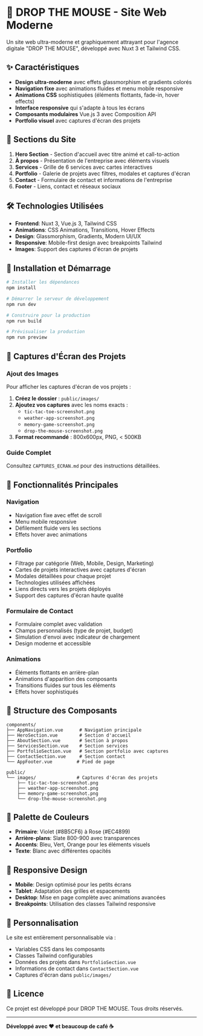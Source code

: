 # 🚀 DROP THE MOUSE - Site Web Moderne

Un site web ultra-moderne et graphiquement attrayant pour l'agence digitale "DROP THE MOUSE", développé avec Nuxt 3 et Tailwind CSS.

## ✨ **Caractéristiques**

- **Design ultra-moderne** avec effets glassmorphism et gradients colorés
- **Navigation fixe** avec animations fluides et menu mobile responsive
- **Animations CSS** sophistiquées (éléments flottants, fade-in, hover effects)
- **Interface responsive** qui s'adapte à tous les écrans
- **Composants modulaires** Vue.js 3 avec Composition API
- **Portfolio visuel** avec captures d'écran des projets

## 🎨 **Sections du Site**

1. **Hero Section** - Section d'accueil avec titre animé et call-to-action
2. **À propos** - Présentation de l'entreprise avec éléments visuels
3. **Services** - Grille de 6 services avec cartes interactives
4. **Portfolio** - Galerie de projets avec filtres, modales et captures d'écran
5. **Contact** - Formulaire de contact et informations de l'entreprise
6. **Footer** - Liens, contact et réseaux sociaux

## 🛠 **Technologies Utilisées**

- **Frontend**: Nuxt 3, Vue.js 3, Tailwind CSS
- **Animations**: CSS Animations, Transitions, Hover Effects
- **Design**: Glassmorphism, Gradients, Modern UI/UX
- **Responsive**: Mobile-first design avec breakpoints Tailwind
- **Images**: Support des captures d'écran de projets

## 🚀 **Installation et Démarrage**

```bash
# Installer les dépendances
npm install

# Démarrer le serveur de développement
npm run dev

# Construire pour la production
npm run build

# Prévisualiser la production
npm run preview
```

## 📸 **Captures d'Écran des Projets**

### **Ajout des Images**
Pour afficher les captures d'écran de vos projets :

1. **Créez le dossier** : `public/images/`
2. **Ajoutez vos captures** avec les noms exacts :
   - `tic-tac-toe-screenshot.png`
   - `weather-app-screenshot.png`
   - `memory-game-screenshot.png`
   - `drop-the-mouse-screenshot.png`
3. **Format recommandé** : 800x600px, PNG, < 500KB

### **Guide Complet**
Consultez `CAPTURES_ECRAN.md` pour des instructions détaillées.

## 📱 **Fonctionnalités Principales**

### Navigation
- Navigation fixe avec effet de scroll
- Menu mobile responsive
- Défilement fluide vers les sections
- Effets hover avec animations

### Portfolio
- Filtrage par catégorie (Web, Mobile, Design, Marketing)
- Cartes de projets interactives avec captures d'écran
- Modales détaillées pour chaque projet
- Technologies utilisées affichées
- Liens directs vers les projets déployés
- Support des captures d'écran haute qualité

### Formulaire de Contact
- Formulaire complet avec validation
- Champs personnalisés (type de projet, budget)
- Simulation d'envoi avec indicateur de chargement
- Design moderne et accessible

### Animations
- Éléments flottants en arrière-plan
- Animations d'apparition des composants
- Transitions fluides sur tous les éléments
- Effets hover sophistiqués

## 🎯 **Structure des Composants**

```
components/
├── AppNavigation.vue      # Navigation principale
├── HeroSection.vue        # Section d'accueil
├── AboutSection.vue       # Section à propos
├── ServicesSection.vue    # Section services
├── PortfolioSection.vue   # Section portfolio avec captures
├── ContactSection.vue     # Section contact
└── AppFooter.vue         # Pied de page

public/
└── images/               # Captures d'écran des projets
    ├── tic-tac-toe-screenshot.png
    ├── weather-app-screenshot.png
    ├── memory-game-screenshot.png
    └── drop-the-mouse-screenshot.png
```

## 🌈 **Palette de Couleurs**

- **Primaire**: Violet (#8B5CF6) à Rose (#EC4899)
- **Arrière-plans**: Slate 800-900 avec transparences
- **Accents**: Bleu, Vert, Orange pour les éléments visuels
- **Texte**: Blanc avec différentes opacités

## 📱 **Responsive Design**

- **Mobile**: Design optimisé pour les petits écrans
- **Tablet**: Adaptation des grilles et espacements
- **Desktop**: Mise en page complète avec animations avancées
- **Breakpoints**: Utilisation des classes Tailwind responsive

## 🔧 **Personnalisation**

Le site est entièrement personnalisable via :
- Variables CSS dans les composants
- Classes Tailwind configurables
- Données des projets dans `PortfolioSection.vue`
- Informations de contact dans `ContactSection.vue`
- Captures d'écran dans `public/images/`

## 📄 **Licence**

Ce projet est développé pour DROP THE MOUSE. Tous droits réservés.

---

**Développé avec ❤️ et beaucoup de café ☕**
